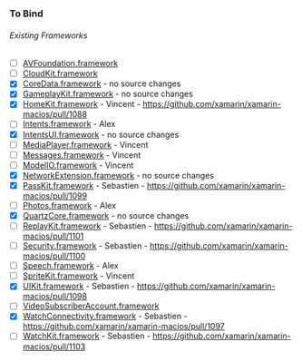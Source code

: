 ### To Bind
###### Existing Frameworks
- [ ] [AVFoundation.framework](https://github.com/xamarin/xamarin-macios/wiki/AVFoundation-iOS-Beta1)
- [ ] [CloudKit.framework](https://github.com/xamarin/xamarin-macios/wiki/CloudKit-iOS-Beta1)
- [X] [CoreData.framework](https://github.com/xamarin/xamarin-macios/wiki/CoreData-iOS-Beta1) - no source changes
- [X] [GameplayKit.framework](https://github.com/xamarin/xamarin-macios/wiki/GameplayKit-iOS-Beta1) - no source changes
- [X] [HomeKit.framework](https://github.com/xamarin/xamarin-macios/wiki/HomeKit-iOS-Beta1) - Vincent - https://github.com/xamarin/xamarin-macios/pull/1088
- [ ] [Intents.framework](https://github.com/xamarin/xamarin-macios/wiki/Intents-iOS-Beta1) - Alex
- [X] [IntentsUI.framework](https://github.com/xamarin/xamarin-macios/wiki/IntentsUI-iOS-Beta1) - no source changes
- [ ] [MediaPlayer.framework](https://github.com/xamarin/xamarin-macios/wiki/MediaPlayer-iOS-Beta1) - Vincent
- [ ] [Messages.framework](https://github.com/xamarin/xamarin-macios/wiki/Messages-iOS-Beta1) - Vincent
- [ ] [ModelIO.framework](https://github.com/xamarin/xamarin-macios/wiki/ModelIO-iOS-Beta1) - Vincent
- [X] [NetworkExtension.framework](https://github.com/xamarin/xamarin-macios/wiki/NetworkExtension-iOS-Beta1) - no source changes
- [X] [PassKit.framework](https://github.com/xamarin/xamarin-macios/wiki/PassKit-iOS-Beta1) - Sebastien - https://github.com/xamarin/xamarin-macios/pull/1099
- [ ] [Photos.framework](https://github.com/xamarin/xamarin-macios/wiki/Photos-iOS-Beta1) - Alex
- [X] [QuartzCore.framework](https://github.com/xamarin/xamarin-macios/wiki/QuartzCore-iOS-Beta1) - no source changes
- [ ] [ReplayKit.framework](https://github.com/xamarin/xamarin-macios/wiki/ReplayKit-iOS-Beta1) - Sebastien - https://github.com/xamarin/xamarin-macios/pull/1101
- [ ] [Security.framework](https://github.com/xamarin/xamarin-macios/wiki/Security-iOS-Beta1) - Sebastien - https://github.com/xamarin/xamarin-macios/pull/1100
- [ ] [Speech.framework](https://github.com/xamarin/xamarin-macios/wiki/Speech-iOS-Beta1) - Alex
- [ ] [SpriteKit.framework](https://github.com/xamarin/xamarin-macios/wiki/SpriteKit-iOS-Beta1) - Vincent
- [X] [UIKit.framework](https://github.com/xamarin/xamarin-macios/wiki/UIKit-iOS-Beta1) - Sebastien - https://github.com/xamarin/xamarin-macios/pull/1098
- [ ] [VideoSubscriberAccount.framework](https://github.com/xamarin/xamarin-macios/wiki/VideoSubscriberAccount-iOS-Beta1)
- [X] [WatchConnectivity.framework](https://github.com/xamarin/xamarin-macios/wiki/WatchConnectivity-iOS-Beta1) - Sebastien - https://github.com/xamarin/xamarin-macios/pull/1097
- [ ] [WatchKit.framework](https://github.com/xamarin/xamarin-macios/wiki/WatchKit-iOS-Beta1) - Sebastien - https://github.com/xamarin/xamarin-macios/pull/1103
